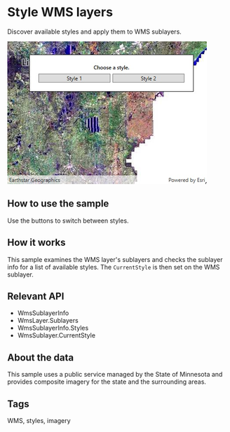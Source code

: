 # Style WMS layers

Discover available styles and apply them to WMS sublayers.

![](StyleWmsLayer.jpg)

## How to use the sample

Use the buttons to switch between styles. 

## How it works

This sample examines the WMS layer's sublayers and checks the sublayer info for a list of available styles. The `CurrentStyle` is then set on the WMS sublayer.

## Relevant API

* WmsSublayerInfo
* WmsLayer.Sublayers
* WmsSublayerInfo.Styles
* WmsSublayer.CurrentStyle

## About the data

This sample uses a public service managed by the State of Minnesota and provides composite imagery for the state and the surrounding areas.

## Tags

WMS, styles, imagery
